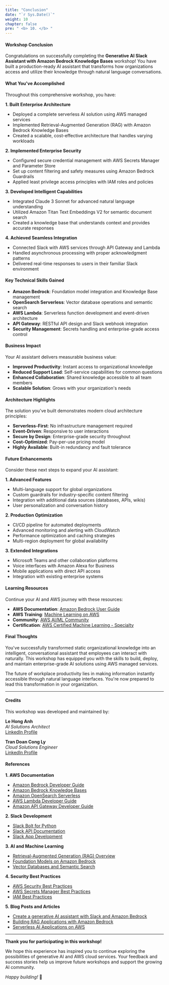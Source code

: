 ```yaml
---
title: "Conclusion"
date: "`r Sys.Date()`"
weight: 10
chapter: false
pre: " <b> 10. </b> "
---
```


#### Workshop Conclusion

Congratulations on successfully completing the **Generative AI Slack Assistant with Amazon Bedrock Knowledge Bases** workshop! You have built a production-ready AI assistant that transforms how organizations access and utilize their knowledge through natural language conversations.

#### What You've Accomplished

Throughout this comprehensive workshop, you have:

**1. Built Enterprise Architecture**

- Deployed a complete serverless AI solution using AWS managed services
- Implemented Retrieval-Augmented Generation (RAG) with Amazon Bedrock Knowledge Bases
- Created a scalable, cost-effective architecture that handles varying workloads

**2. Implemented Enterprise Security**

- Configured secure credential management with AWS Secrets Manager and Parameter Store
- Set up content filtering and safety measures using Amazon Bedrock Guardrails
- Applied least privilege access principles with IAM roles and policies

**3. Developed Intelligent Capabilities**

- Integrated Claude 3 Sonnet for advanced natural language understanding
- Utilized Amazon Titan Text Embeddings V2 for semantic document search
- Created a knowledge base that understands context and provides accurate responses

**4. Achieved Seamless Integration**

- Connected Slack with AWS services through API Gateway and Lambda
- Handled asynchronous processing with proper acknowledgment patterns
- Delivered real-time responses to users in their familiar Slack environment

#### Key Technical Skills Gained

- **Amazon Bedrock**: Foundation model integration and Knowledge Base management
- **OpenSearch Serverless**: Vector database operations and semantic search
- **AWS Lambda**: Serverless function development and event-driven architecture
- **API Gateway**: RESTful API design and Slack webhook integration
- **Security Management**: Secrets handling and enterprise-grade access control

#### Business Impact

Your AI assistant delivers measurable business value:

- **Improved Productivity**: Instant access to organizational knowledge
- **Reduced Support Load**: Self-service capabilities for common questions
- **Enhanced Collaboration**: Shared knowledge accessible to all team members
- **Scalable Solution**: Grows with your organization's needs

#### Architecture Highlights

The solution you've built demonstrates modern cloud architecture principles:

- **Serverless-First**: No infrastructure management required
- **Event-Driven**: Responsive to user interactions
- **Secure by Design**: Enterprise-grade security throughout
- **Cost-Optimized**: Pay-per-use pricing model
- **Highly Available**: Built-in redundancy and fault tolerance

#### Future Enhancements

Consider these next steps to expand your AI assistant:

**1. Advanced Features**

- Multi-language support for global organizations
- Custom guardrails for industry-specific content filtering
- Integration with additional data sources (databases, APIs, wikis)
- User personalization and conversation history

**2. Production Optimization**

- CI/CD pipeline for automated deployments
- Advanced monitoring and alerting with CloudWatch
- Performance optimization and caching strategies
- Multi-region deployment for global availability

**3. Extended Integrations**

- Microsoft Teams and other collaboration platforms
- Voice interfaces with Amazon Alexa for Business
- Mobile applications with direct API access
- Integration with existing enterprise systems

#### Learning Resources

Continue your AI and AWS journey with these resources:

- **AWS Documentation**: [Amazon Bedrock User Guide](https://docs.aws.amazon.com/bedrock/)
- **AWS Training**: [Machine Learning on AWS](https://aws.amazon.com/training/learn-about/machine-learning/)
- **Community**: [AWS AI/ML Community](https://aws.amazon.com/developer/community/ai-ml/)
- **Certification**: [AWS Certified Machine Learning - Specialty](https://aws.amazon.com/certification/certified-machine-learning-specialty/)

#### Final Thoughts

You've successfully transformed static organizational knowledge into an intelligent, conversational assistant that employees can interact with naturally. This workshop has equipped you with the skills to build, deploy, and maintain enterprise-grade AI solutions using AWS managed services.

The future of workplace productivity lies in making information instantly accessible through natural language interfaces. You're now prepared to lead this transformation in your organization.

---

#### Credits

This workshop was developed and maintained by:

**Le Hong Anh**  
_AI Solutions Architect_  
[LinkedIn Profile](https://www.linkedin.com/in/hong-anh-le-29208a304/)

**Tran Doan Cong Ly**  
_Cloud Solutions Engineer_  
[LinkedIn Profile](https://www.linkedin.com/in/trandoancongly/)

#### References

**1. AWS Documentation**

- [Amazon Bedrock Developer Guide](https://docs.aws.amazon.com/bedrock/latest/userguide/)
- [Amazon Bedrock Knowledge Bases](https://docs.aws.amazon.com/bedrock/latest/userguide/knowledge-base.html)
- [Amazon OpenSearch Serverless](https://docs.aws.amazon.com/opensearch-service/latest/developerguide/serverless.html)
- [AWS Lambda Developer Guide](https://docs.aws.amazon.com/lambda/latest/dg/)
- [Amazon API Gateway Developer Guide](https://docs.aws.amazon.com/apigateway/latest/developerguide/)

**2. Slack Development**

- [Slack Bolt for Python](https://slack.dev/bolt-python/tutorial/getting-started)
- [Slack API Documentation](https://api.slack.com/)
- [Slack App Development](https://api.slack.com/start/overview)

**3. AI and Machine Learning**

- [Retrieval-Augmented Generation (RAG) Overview](https://aws.amazon.com/what-is/retrieval-augmented-generation/)
- [Foundation Models on Amazon Bedrock](https://aws.amazon.com/bedrock/foundation-models/)
- [Vector Databases and Semantic Search](https://aws.amazon.com/what-is/vector-databases/)

**4. Security Best Practices**

- [AWS Security Best Practices](https://aws.amazon.com/architecture/security-identity-compliance/)
- [AWS Secrets Manager Best Practices](https://docs.aws.amazon.com/secretsmanager/latest/userguide/best-practices.html)
- [IAM Best Practices](https://docs.aws.amazon.com/IAM/latest/UserGuide/best-practices.html)

**5. Blog Posts and Articles**

- [Create a generative AI assistant with Slack and Amazon Bedrock](https://aws.amazon.com/blogs/machine-learning/create-a-generative-ai-assistant-with-slack-and-amazon-bedrock/)
- [Building RAG Applications with Amazon Bedrock](https://aws.amazon.com/blogs/machine-learning/build-rag-applications-with-amazon-bedrock/)
- [Serverless AI Applications on AWS](https://aws.amazon.com/blogs/compute/building-serverless-ai-applications/)

---

**Thank you for participating in this workshop!**

We hope this experience has inspired you to continue exploring the possibilities of generative AI and AWS cloud services. Your feedback and success stories help us improve future workshops and support the growing AI community.

_Happy building!_ 🚀
